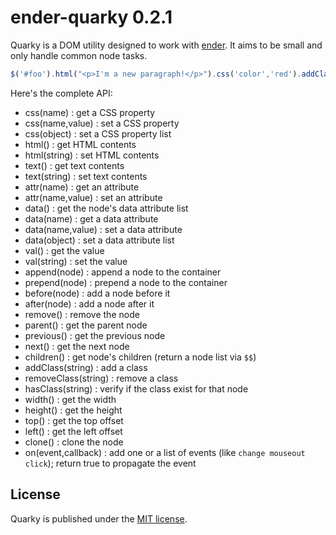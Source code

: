 ender-quarky 0.2.1
==================

Quarky is a DOM utility designed to work with [ender](http://ender.jit.su). It aims to be small and only handle common node tasks.

```javascript
$('#foo').html("<p>I'm a new paragraph!</p>").css('color','red').addClass('bar');
```

Here's the complete API:

- css(name) : get a CSS property
- css(name,value) : set a CSS property
- css(object) : set a CSS property list
- html() : get HTML contents
- html(string) : set HTML contents
- text() : get text contents
- text(string) : set text contents
- attr(name) : get an attribute
- attr(name,value) : set an attribute
- data() : get the node's data attribute list
- data(name) : get a data attribute
- data(name,value) : set a data attribute
- data(object) : set a data attribute list
- val() : get the value
- val(string) : set the value
- append(node) : append a node to the container
- prepend(node) : prepend a node to the container
- before(node) : add a node before it
- after(node) : add a node after it
- remove() : remove the node
- parent() : get the parent node
- previous() : get the previous node
- next() : get the next node
- children() : get node's children (return a node list via `$$`)
- addClass(string) : add a class
- removeClass(string) : remove a class
- hasClass(string) : verify if the class exist for that node
- width() : get the width
- height() : get the height
- top() : get the top offset
- left() : get the left offset
- clone() : clone the node
- on(event,callback) : add one or a list of events (like `change mouseout click`); return true to propagate the event

License
-------

Quarky is published under the [MIT license](http://dreamysource.mit-license.org).

